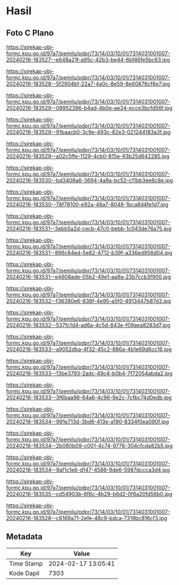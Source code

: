 # Hasil

## Foto C Plano

https://sirekap-obj-formc.kpu.go.id/97a7/pemilu/pdpr/73/14/03/10/01/7314031001007-20240216-183527--e648a21f-a95c-42b3-be44-6bf46fe5bc63.jpg

https://sirekap-obj-formc.kpu.go.id/97a7/pemilu/pdpr/73/14/03/10/01/7314031001007-20240216-183528--5f2904bf-22a7-4a0c-8e59-8e60876cf8e7.jpg

https://sirekap-obj-formc.kpu.go.id/97a7/pemilu/pdpr/73/14/03/10/01/7314031001007-20240216-183529--08952396-b4ad-4b0e-ae34-ecce3bcfd56f.jpg

https://sirekap-obj-formc.kpu.go.id/97a7/pemilu/pdpr/73/14/03/10/01/7314031001007-20240216-183529--91baacb0-3c9e-493c-82e3-021244183a3f.jpg

https://sirekap-obj-formc.kpu.go.id/97a7/pemilu/pdpr/73/14/03/10/01/7314031001007-20240216-183529--a02c5ffe-1129-4cb0-815e-93b25d642285.jpg

https://sirekap-obj-formc.kpu.go.id/97a7/pemilu/pdpr/73/14/03/10/01/7314031001007-20240216-183530--bd3408a6-3694-4a9a-bc52-c11bb3ee6c8e.jpg

https://sirekap-obj-formc.kpu.go.id/97a7/pemilu/pdpr/73/14/03/10/01/7314031001007-20240216-183530--78f78100-e92a-48a7-8048-1bca8d4fe1d7.jpg

https://sirekap-obj-formc.kpu.go.id/97a7/pemilu/pdpr/73/14/03/10/01/7314031001007-20240216-183531--3ebb5a2d-cecb-47c0-bebb-1c043de76a75.jpg

https://sirekap-obj-formc.kpu.go.id/97a7/pemilu/pdpr/73/14/03/10/01/7314031001007-20240216-183531--896c84ed-5e82-4712-b39f-a336ed956d04.jpg

https://sirekap-obj-formc.kpu.go.id/97a7/pemilu/pdpr/73/14/03/10/01/7314031001007-20240216-183531--e4608ade-05b2-49e1-aa9a-23b7ccb3f900.jpg

https://sirekap-obj-formc.kpu.go.id/97a7/pemilu/pdpr/73/14/03/10/01/7314031001007-20240216-183532--f36380e6-838f-4e95-a5f0-4913447b87d3.jpg

https://sirekap-obj-formc.kpu.go.id/97a7/pemilu/pdpr/73/14/03/10/01/7314031001007-20240216-183532--537fc1d4-ad6a-4c5d-843e-f09aea8283d7.jpg

https://sirekap-obj-formc.kpu.go.id/97a7/pemilu/pdpr/73/14/03/10/01/7314031001007-20240216-183533--a9052dba-4f32-45c2-886a-4b1e69d6cc16.jpg

https://sirekap-obj-formc.kpu.go.id/97a7/pemilu/pdpr/73/14/03/10/01/7314031001007-20240216-183533--13be3793-2adc-49c4-b0b4-7f72054abda2.jpg

https://sirekap-obj-formc.kpu.go.id/97a7/pemilu/pdpr/73/14/03/10/01/7314031001007-20240216-183533--3f6baa98-64a6-4c96-9e2c-7cfbc74d0edb.jpg

https://sirekap-obj-formc.kpu.go.id/97a7/pemilu/pdpr/73/14/03/10/01/7314031001007-20240216-183534--991e713d-3bd6-413e-a190-8334f0ea090f.jpg

https://sirekap-obj-formc.kpu.go.id/97a7/pemilu/pdpr/73/14/03/10/01/7314031001007-20240216-183534--2b080b09-c001-4c74-9776-304cfcda82b5.jpg

https://sirekap-obj-formc.kpu.go.id/97a7/pemilu/pdpr/73/14/03/10/01/7314031001007-20240216-183534--9af1c1e6-d147-4586-9de6-5987dccca3d4.jpg

https://sirekap-obj-formc.kpu.go.id/97a7/pemilu/pdpr/73/14/03/10/01/7314031001007-20240216-183535--cd54903b-6f6c-4b29-b6d2-0f6a20fd56b0.jpg

https://sirekap-obj-formc.kpu.go.id/97a7/pemilu/pdpr/73/14/03/10/01/7314031001007-20240216-183528--c8169a71-2efe-48c9-bdca-7319bc816cf3.jpg


## Metadata

| Key        | Value               |
| ---------- | ------------------- |
| Time Stamp | 2024-02-17 13:05:41 |
| Kode Dapil | 7303                |



